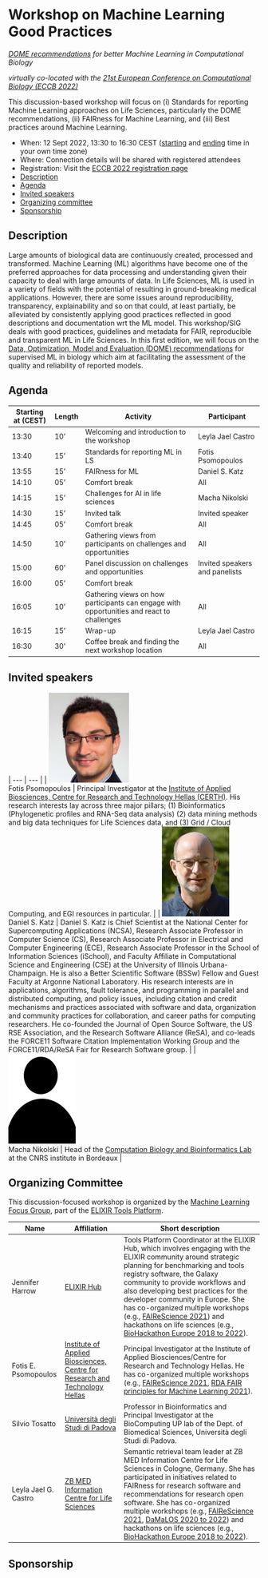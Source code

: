 # Workshop on Machine Learning Good Practices
_[DOME recommendations](https://dome-ml.org/) for better Machine Learning in Computational Biology_

_virtually co-located with the [21st European Conference on Computational Biology (ECCB 2022)](https://eccb2022.org/)_

This discussion-based workshop will focus on (i) Standards for reporting Machine Learning approaches on Life Sciences, particularly the DOME recommendations, (ii) FAIRness for Machine Learning, and (iii) Best practices around Machine Learning. 

* When: 12 Sept 2022, 13:30 to 16:30 CEST ([starting](https://www.timeanddate.com/worldclock/fixedtime.html?iso=20220912T1130) and [ending](https://www.timeanddate.com/worldclock/fixedtime.html?iso=20220912T1430) time in your own time zone)
* Where: Connection details will be shared with registered attendees
* Registration: Visit the [ECCB 2022 registration page](https://eccb2022.org/registration/)
* [Description](#description)
* [Agenda](#agenda)
* [Invited speakers](#invited-speakers)
* [Organizing committee](#organizing-committee)
* [Sponsorship](#sponsorship)


## Description

Large amounts of biological data are continuously created, processed and transformed. Machine Learning (ML) algorithms have become one of the preferred approaches for data processing and understanding given their capacity to deal with large amounts of data. In Life Sciences, ML is used in a variety of fields with the potential of resulting in ground-breaking medical applications. However, there are some issues around reproducibility, transparency, explainability and so on that could, at least partially, be alleviated by consistently applying good practices reflected in good descriptions and documentation wrt the ML model. This workshop/SIG deals with good practices, guidelines and metadata for FAIR, reproducible and transparent ML in Life Sciences. In this first edition, we will focus on the [Data, Optimization, Model and Evaluation (DOME) recommendations](https://www.nature.com/articles/s41592-021-01205-4) for supervised ML in biology which aim at facilitating the assessment of the quality and reliability of reported models.


## Agenda

| Starting at (CEST) | Length | Activity | Participant | 
| ---------- | ------ | -------- | ----------- |
| 13:30 | 10’ | Welcoming and introduction to the workshop | Leyla Jael Castro | 
| 13:40 | 15’ | Standards for reporting ML in LS | Fotis Psomopoulos | 
| 13:55 | 15’ | FAIRness for ML | Daniel S. Katz |
| 14:10 | 05’ | Comfort break | All |
| 14:15 | 15’ | Challenges for AI in life sciences | Macha Nikolski | 
| 14:30 | 15’ | Invited talk | Invited speaker | 
| 14:45 | 05’ | Comfort break | All |
| 14:50 | 10’ | Gathering views from participants on challenges and opportunities | All |
| 15:00 | 60’ | Panel discussion on challenges and opportunities | Invited speakers and panelists | 
| 16:00 | 05’ | Comfort break | |
| 16:05 | 10’ | Gathering views on how participants can engage with opportunities and react to challenges | All |
| 16:15 | 15’ | Wrap-up | Leyla Jael Castro | 
| 16:30 | 30' | Coffee break and finding the next workshop location | All |


## Invited speakers

| --- | --- |
| ![Fotis Psomopoulos](./fotis.png)<br/>Fotis Psomopoulos | Principal Investigator at the [Institute of Applied Biosciences, Centre for Research and Technology Hellas (CERTH)](https://www.inab.certh.gr/). His research interests lay across three major pillars; (1) Bioinformatics (Phylogenetic profiles and RNA-Seq data analysis) (2) data mining methods and big data techniques for Life Sciences data, and (3) Grid / Cloud Computing, and EGI resources in particular. |
| ![Daniel S. Katz](./dkatz.png)<br/>Daniel S. Katz | Daniel S. Katz is Chief Scientist at the National Center for Supercomputing Applications (NCSA), Research Associate Professor in Computer Science (CS), Research Associate Professor in Electrical and Computer Engineering (ECE), Research Associate Professor in the School of Information Sciences (iSchool), and Faculty Affiliate in Computational Science and Engineering (CSE) at the University of Illinois Urbana-Champaign. He is also a Better Scientific Software (BSSw) Fellow and Guest Faculty at Argonne National Laboratory. His research interests are in applications, algorithms, fault tolerance, and programming in parallel and distributed computing, and policy issues, including citation and credit mechanisms and practices associated with software and data, organization and community practices for collaboration, and career paths for computing researchers. He co-founded the Journal of Open Source Software, the US RSE Association, and the Research Software Alliance (ReSA), and co-leads the FORCE11 Software Citation Implementation Working Group and the FORCE11/RDA/ReSA Fair for Research Software group. |
| ![Macha Nikolski](./avatar.jpg)<br/>Macha Nikolski | Head of the [Computation Biology and Bioinformatics Lab](https://bordeaux-bioinformatics.fr/) at the CNRS institute in Bordeaux  |


## Organizing Committee

This discussion-focused workshop is organized by the [Machine Learning Focus Group](https://elixir-europe.org/focus-groups/machine-learning), part of the [ELIXIR Tools Platform](https://elixir-europe.org/platforms/tools).

| Name | Affiliation | Short description |
| ---- | ----------- | ----------------- |
| Jennifer Harrow | [ELIXIR Hub](https://elixir-europe.org/about-us/who-we-are/hub) | Tools Platform Coordinator at the ELIXIR Hub, which involves engaging with the ELIXIR community around strategic planning for benchmarking and tools registry software, the Galaxy community to provide workflows and also developing best practices for the developer community in Europe. She has co-organized multiple workshops (e.g., [FAIReScience 2021](https://researchsoft.github.io/FAIReScience/)) and hackathons on life sciences (e.g., [BioHackathon Europe 2018 to 2022](https://biohackathon-europe.org/)). | 
| Fotis E. Psomopoulos | [Institute of Applied Biosciences, Centre for Research and Technology Hellas](https://www.inab.certh.gr/) | Principal Investigator at the Institute of Applied Biosciences/Centre for Research and Technology Hellas. He has co-organized multiple workshops (e.g., [FAIReScience 2021](https://researchsoft.github.io/FAIReScience/), [RDA FAIR principles for Machine Learning 2021](https://www.rd-alliance.org/steps-towards-defining-fair-principles-machine-learning-ml)). | 
| Silvio Tosatto | [Università degli Studi di Padova](https://www.unipd.it/) | Professor in Bioinformatics and Principal Investigator at the BioComputing UP lab of the Dept. of Biomedical Sciences, Università degli Studi di Padova. |
| Leyla Jael G. Castro | [ZB MED Information Centre for Life Sciences](https://www.zbmed.de/en/) | Semantic retrieval team leader at ZB MED Information Centre for Life Sciences in Cologne, Germany. She has participated in initiatives related to FAIRness for research software and recommendations for research open software. She has co-organized multiple workshops (e.g., [FAIReScience 2021](https://researchsoft.github.io/FAIReScience/), [DaMaLOS 2020 to 2022](https://zbmed.github.io/damalos/)) and hackathons on life sciences (e.g., [BioHackathon Europe 2018 to 2022](https://biohackathon-europe.org/)). |


## Sponsorship
